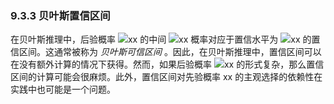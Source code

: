 ### 9.3.3 贝叶斯置信区间

在贝叶斯推理中，后验概率 <img src="http://latex.codecogs.com/gif.latex?在此插入Latex公式" style="border:none;">xx 的中间 <img src="http://latex.codecogs.com/gif.latex?在此插入Latex公式" style="border:none;">xx 概率对应于置信水平为 <img src="http://latex.codecogs.com/gif.latex?在此插入Latex公式" style="border:none;">xx 的置信区间。这通常被称为 *贝叶斯可信区间* 。因此，在贝叶斯推理中，置信区间可以在没有额外计算的情况下获得。然而，如果后验概率 <img src="http://latex.codecogs.com/gif.latex?在此插入Latex公式" style="border:none;">xx 的形式复杂，那么置信区间的计算可能会很麻烦。此外，置信区间对先验概率 xx 的主观选择的依赖性在实践中也可能是一个问题。


